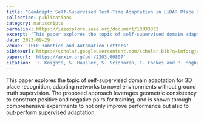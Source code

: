 ```yaml
---
title: "GeoAdapt: Self-Supervised Test-Time Adaptation in LiDAR Place Recognition Using Geometric Priors"
collection: publications
category: manuscripts
permalink: https://ieeexplore.ieee.org/document/10333332
excerpt: 'This paper explores the topic of self-supervised domain adaptation for 3D place recognition, adapting networks to novel environments without ground truth supervision.  The proposed approach leverages geometric consistency to construct positive and negative pairs for training, and is shown through comprehensive experiments to not only improve performance but also to out-perform supervised adaptation.'
date: 2023-09-29
venue: 'IEEE Robotics and Automation Letters'
bibtexurl: https://scholar.googleusercontent.com/scholar.bib?q=info:gjUaDaiG4aQJ:scholar.google.com/&output=citation&scisdr=CgIrYr3uEKrk9pmhOKw:AAZF9b8AAAAAaFunIKzGbQ6TIkWyykKx7nUuxJo&scisig=AAZF9b8AAAAAaFunIPV5C5CSPRqkvsemzlPoZ14&scisf=4&ct=citation&cd=-1&hl=en
paperurl: 'https://arxiv.org/pdf/2203.00807'
citation: 'J. Knights, S. Hausler, S. Sridharan, C. Fookes and P. Moghadam, <i>"GeoAdapt: Self-Supervised Test-Time Adaptation in LiDAR Place Recognition Using Geometric Priors,"</i> in IEEE Robotics and Automation Letters, vol. 9, no. 1, pp. 915-922, Jan. 2024, doi: 10.1109/LRA.2023.3337698.'
---
```


This paper explores the topic of self-supervised domain adaptation for 3D place recognition, adapting networks to novel environments without ground truth supervision.  The proposed approach leverages geometric consistency to construct positive and negative pairs for training, and is shown through comprehensive experiments to not only improve performance but also to out-perform supervised adaptation.